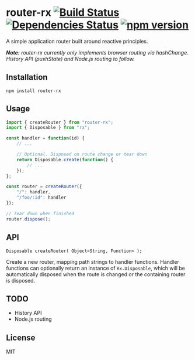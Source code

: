 # router-rx [![Build Status](https://travis-ci.org/lipsmack/router-rx.svg?branch=master)](https://travis-ci.org/lipsmack/router-rx) [![Dependencies Status](https://david-dm.org/lipsmack/router-rx.svg)](https://david-dm.org/lipsmack/router-rx) [![npm version](https://badge.fury.io/js/router-rx.svg)](http://badge.fury.io/js/router-rx)

A simple application router built around reactive principles.

_**Note:** router-rx currently only implements browser routing via hashChange. History API (pushState) and Node.js routing to follow._

## Installation

`npm install router-rx`

## Usage

```javascript
import { createRouter } from "router-rx";
import { Disposable } from "rx";

const handler = function(id) {
    // ...

    // Optional. Disposed on route change or tear down
    return Disposable.create(function() {
        // ...
    });
};

const router = createRouter({
    "/": handler,
    "/foo/:id": handler
});

// Tear down when finished
router.dispose();
```

## API

`Disposable createRouter( Object<String, Function> );`

Create a new router, mapping path strings to handler functions. Handler functions can optionally return an instance of `Rx.Disposable`, which will be automatically disposed when the route is changed or the containing router is disposed.

## TODO

* History API
* Node.js routing

## License

MIT
